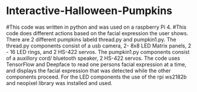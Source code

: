 # Interactive-Halloween-Pumpkins
#This code was written in python and was used on a raspberry Pi 4.
#This code does different actions based on the facial expression the user shows.
There are 2 different pumpkins labeld thread.py and pumpkin1.py.
The thread.py components consist of a usb camera, 2- 8x8 LED Matrix panels, 2 - 16 LED rings, and 2 HS-422 servos.
The pumpkin1.py components consist of a auxillory cord/ bluetooth speaker, 2 HS-422 servos.
The code uses TensorFlow and Deepface to read one persons facial expression at a time, and displays the facial expression that was detected while the other components proceed.
For the LED components the use of the rpi ws2182b and neopixel library was installed and used.
